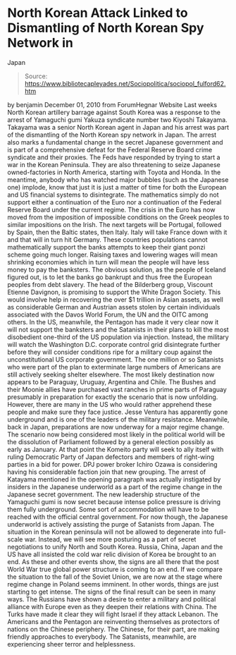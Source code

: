 # North Korean Attack Linked to Dismantling of North Korean Spy Network in 
Japan

> Source: https://www.bibliotecapleyades.net/Sociopolitica/sociopol_fulford62.htm

by benjamin
December 01, 2010
from
ForumHegnar Website
Last weeks North Korean artillery barrage
against South Korea was a response to the arrest of
Yamaguchi gumi Yakuza syndicate number two
Kiyoshi Takayama.
Takayama was a senior North Korean agent in
Japan and his arrest was part of the dismantling of the North Korean spy
network in Japan. The arrest also marks a fundamental change in the secret
Japanese government and is part of a comprehensive defeat for the
Federal Reserve Board crime syndicate and their proxies. The Feds
have responded by trying to start a war in the Korean Peninsula.
They are also threatening to seize Japanese
owned-factories in North America, starting with Toyota and Honda.
In the meantime, anybody who has watched major bubbles (such as the Japanese
one) implode, know that just it is just a matter of time for both the
European and US financial systems to disintegrate. The mathematics simply do
not support either a continuation of the Euro nor a continuation of the
Federal Reserve Board under the current regime.
The crisis in the Euro has now moved from the imposition of impossible
conditions on the Greek peoples to similar impositions on the Irish.
The next targets will be Portugal, followed by
Spain, then the Baltic states, then Italy. Italy will take France down with it and that
will in turn hit Germany.
These countries populations cannot mathematically
support the banks attempts to keep their giant
ponzi scheme going much longer. Raising
taxes and lowering wages will mean shrinking economies which in turn will
mean the people will have less money to pay the banksters.
The obvious solution, as the people of Iceland
figured out, is to let the banks go bankrupt and thus free the European
peoples from debt slavery.
The head of the Bilderberg group, Viscount
Etienne Davignon, is promising to
support the White Dragon Society.
This would involve help in recovering the
over
$1 trillion in Asian assets, as well as considerable German and
Austrian assets stolen by certain individuals associated with the Davos
World Forum, the UN and
the OITC among others.
In the US, meanwhile, the Pentagon has made it very clear now it will not
support the banksters and the Satanists in their plans to kill the most
disobedient one-third of the US population via injection. Instead, the
military will watch the Washington D.C. corporate control grid disintegrate
further before they will consider conditions ripe for a military coup
against the unconstitutional US corporate government.
The one million or so Satanists who were part of
the plan to exterminate large numbers of Americans are still actively
seeking shelter elsewhere. The most likely destination now appears to be
Paraguay, Uruguay, Argentina and Chile.
The
Bushes and their Moonie allies
have purchased vast ranches in
prime parts of Paraguay presumably in preparation for exactly the scenario
that is now unfolding.
However, there are many in the US who would
rather apprehend these people and make sure they face justice. Jesse
Ventura has apparently gone underground and is one of the leaders of the
military resistance.
Meanwhile, back in Japan, preparations are now underway for a major regime
change.
The scenario now being considered most likely in
the political world will be the dissolution of Parliament followed by a
general election possibly as early as January. At that point the Komeito
party will seek to ally itself with ruling Democratic Party of Japan
defectors and members of right-wing parties in a bid for power.
DPJ power broker Ichiro Ozawa is
considering having his considerable faction join that new grouping.
The arrest of Katayama mentioned in the opening paragraph was actually
instigated by insiders in the Japanese underworld as a part of the regime
change in the Japanese secret government. The new leadership structure of
the Yamaguchi gumi is now secret because intense police pressure is driving
them fully underground. Some sort of accommodation will have to be reached
with the official central government.
For now though, the Japanese underworld is
actively assisting the purge of Satanists from Japan.
The situation in the Korean peninsula will not be allowed to degenerate into
full-scale war. Instead, we will see more posturing as a part of secret
negotiations to unify North and South Korea. Russia, China, Japan and the US
have all insisted the cold war relic division of Korea be brought to an end.
As these and other events show, the signs are all there that the post World
War true global power structure is coming to an end. If we compare the
situation to the fall of the Soviet Union, we are now at the stage where
regime change in Poland seems imminent. In other words, things are just
starting to get intense.
The signs of the final result can be seen in many ways. The Russians have
shown a desire to enter a military and political alliance with Europe even
as they deepen their relations with China. The Turks have made it clear they
will fight Israel if they attack Lebanon.
The Americans and the Pentagon are reinventing
themselves as protectors of nations on the Chinese periphery. The Chinese,
for their part, are making friendly approaches to everybody.
The Satanists, meanwhile, are experiencing sheer
terror and helplessness.
